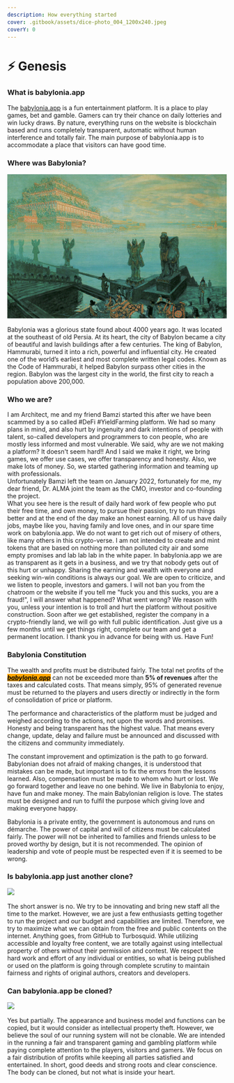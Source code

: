 ```yaml
---
description: How everything started
cover: .gitbook/assets/dice-photo_004_1200x240.jpeg
coverY: 0
---
```


# ⚡ Genesis

### What is babylonia.app

The [babylonia.app](https://babylonia.app) is a fun entertainment platform. It is a place to play games, bet and gamble. Gamers can try their chance on daily lotteries and win lucky draws. By nature, everything runs on the website is blockchain based and runs completely transparent, automatic without human interference and totally fair. The main purpose of babylonia.app is to accommodate a place that visitors can have good time.

### Where was Babylonia?

![](.gitbook/assets/babylon-1906.jpg)

Babylonia was a glorious state found about 4000 years ago. It was located at the southeast of old Persia. At its heart, the city of Babylon became a city of beautiful and lavish buildings after a few centuries. The king of Babylon, Hammurabi, turned it into a rich, powerful and influential city. He created one of the world’s earliest and most complete written legal codes. Known as the Code of Hammurabi, it helped Babylon surpass other cities in the region. Babylon was the largest city in the world, the first city to reach a population above 200,000.

### Who we are?

I am Architect, me and my friend Bamzi started this after we have been scammed by a so called #DeFi #YieldFarming platform. We had so many plans in mind, and also hurt by ingenuity and dark intentions of people with talent, so-called developers and programmers to con people, who are mostly less informed and most vulnerable. We said, why are we not making a platform? It doesn't seem hard!! And I said we make it right, we bring games, we offer use cases, we offer transparency and honesty. Also, we make lots of money. So, we started gathering information and teaming up with professionals.\
Unfortunately Bamzi left the team on January 2022, fortunately for me, my dear friend, Dr. ALMA joint the team as the CMO, investor and co-founding the project.\
What you see here is the result of daily hard work of few people who put their free time, and own money, to pursue their passion, try to run things better and at the end of the day make an honest earning. All of us have daily jobs, maybe like you, having family and love ones, and in our spare time work on babylonia.app. We do not want to get rich out of misery of others, like many others in this crypto-verse. I am not intended to create and mint tokens that are based on nothing more than polluted city air and some empty promises and lab lab lab in the white paper. In babylonia.app we are as transparent as it gets in a business, and we try that nobody gets out of this hurt or unhappy. Sharing the earning and wealth with everyone and seeking win-win conditions is always our goal. We are open to criticize, and we listen to people, investors and gamers. I will not ban you from the chatroom or the website if you tell me "fuck you and this sucks, you are a fraud!", I will answer what happened? What went wrong? We reason with you, unless your intention is to troll and hurt the platform without positive construction. Soon after we get established, register the company in a crypto-friendly land, we will go with full public identification. Just give us a few months until we get things right, complete our team and get a permanent location. I thank you in advance for being with us. Have Fun!

### Babylonia Constitution

The wealth and profits must be distributed fairly. The total net profits of the [_<mark style="background-color:orange;">**babylonia.app**</mark>_](https://babylonia.app) can not be exceeded more than **5% of revenues** after the taxes and calculated costs. That means simply, 95% of generated revenue must be returned to the players and users directly or indirectly in the form of consolidation of price or platform.&#x20;

The performance and characteristics of the platform must be judged and weighed according to the actions, not upon the words and promises. Honesty and being transparent has the highest value. That means every change, update, delay and failure must be announced and discussed with the citizens and community immediately.&#x20;

The constant improvement and optimization is the path to go forward. Babylonian does not afraid of making changes, it is understood that mistakes can be made, but important is to fix the errors from the lessons learned. Also, compensation must be made to whom who hurt or lost. We go forward together and leave no one behind. We live in Babylonia to enjoy, have fun and make money. The main Babylonian religion is love. The states must be designed and run to fulfil the purpose which giving love and making everyone happy.&#x20;

Babylonia is a private entity, the government is autonomous and runs on démarche. The power of capital and will of citizens must be calculated fairly. The power will not be inherited to families and friends unless to be proved worthy by design, but it is not recommended. The opinion of leadership and vote of people must be respected even if it is seemed to be wrong.&#x20;

### Is babylonia.app just another clone?

![](.gitbook/assets/Clones\_goats.jpg)

The short answer is no. We try to be innovating and bring new staff all the time to the market. However, we are just a few enthusiasts getting together to run the project and our budget and capabilities are limited. Therefore, we try to maximize what we can obtain from the free and public contents on the internet. Anything goes, from GitHub to Turbosquid. While utilizing accessible and loyalty free content, we are totally against using intellectual property of others without their permission and contest. We respect the hard work and effort of any individual or entities, so what is being published or used on the platform is going through complete scrutiny to maintain fairness and rights of original authors, creators and developers.

### Can babylonia.app be cloned?

![](.gitbook/assets/2681\_1200x480.jpg)

Yes but partially. The appearance and business model and functions can be copied, but it would consider as intellectual property theft. However, we believe the soul of our running system will not be clonable. We are intended in the running a fair and transparent gaming and gambling platform while paying complete attention to the players, visitors and gamers. We focus on a fair distribution of profits while keeping all parties satisfied and entertained. In short, good deeds and strong roots and clear conscience. The body can be cloned, but not what is inside your heart.
